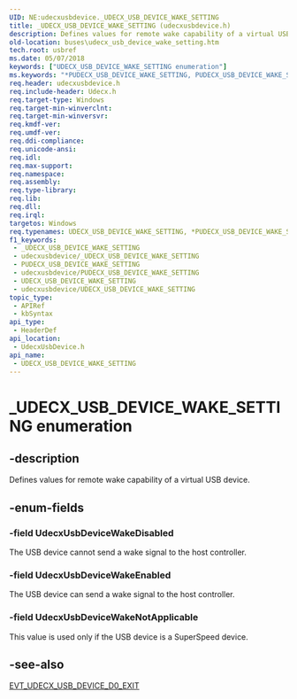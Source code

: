 ```yaml
---
UID: NE:udecxusbdevice._UDECX_USB_DEVICE_WAKE_SETTING
title: _UDECX_USB_DEVICE_WAKE_SETTING (udecxusbdevice.h)
description: Defines values for remote wake capability of a virtual USB device.
old-location: buses\udecx_usb_device_wake_setting.htm
tech.root: usbref
ms.date: 05/07/2018
keywords: ["UDECX_USB_DEVICE_WAKE_SETTING enumeration"]
ms.keywords: "*PUDECX_USB_DEVICE_WAKE_SETTING, PUDECX_USB_DEVICE_WAKE_SETTING, PUDECX_USB_DEVICE_WAKE_SETTING enumeration pointer [Buses], UDECX_USB_DEVICE_WAKE_SETTING, UDECX_USB_DEVICE_WAKE_SETTING enumeration [Buses], UdecxUsbDeviceWakeDisabled, UdecxUsbDeviceWakeEnabled, UdecxUsbDeviceWakeNotApplicable, _UDECX_USB_DEVICE_WAKE_SETTING, buses.udecx_usb_device_wake_setting, udecxusbdevice/PUDECX_USB_DEVICE_WAKE_SETTING, udecxusbdevice/UDECX_USB_DEVICE_WAKE_SETTING, udecxusbdevice/UdecxUsbDeviceWakeDisabled, udecxusbdevice/UdecxUsbDeviceWakeEnabled, udecxusbdevice/UdecxUsbDeviceWakeNotApplicable"
req.header: udecxusbdevice.h
req.include-header: Udecx.h
req.target-type: Windows
req.target-min-winverclnt: 
req.target-min-winversvr: 
req.kmdf-ver: 
req.umdf-ver: 
req.ddi-compliance: 
req.unicode-ansi: 
req.idl: 
req.max-support: 
req.namespace: 
req.assembly: 
req.type-library: 
req.lib: 
req.dll: 
req.irql: 
targetos: Windows
req.typenames: UDECX_USB_DEVICE_WAKE_SETTING, *PUDECX_USB_DEVICE_WAKE_SETTING
f1_keywords:
 - _UDECX_USB_DEVICE_WAKE_SETTING
 - udecxusbdevice/_UDECX_USB_DEVICE_WAKE_SETTING
 - PUDECX_USB_DEVICE_WAKE_SETTING
 - udecxusbdevice/PUDECX_USB_DEVICE_WAKE_SETTING
 - UDECX_USB_DEVICE_WAKE_SETTING
 - udecxusbdevice/UDECX_USB_DEVICE_WAKE_SETTING
topic_type:
 - APIRef
 - kbSyntax
api_type:
 - HeaderDef
api_location:
 - UdecxUsbDevice.h
api_name:
 - UDECX_USB_DEVICE_WAKE_SETTING
---
```


# _UDECX_USB_DEVICE_WAKE_SETTING enumeration


## -description

Defines values for remote wake capability of a virtual USB device.

## -enum-fields

### -field UdecxUsbDeviceWakeDisabled

The USB device cannot send a wake signal to the host controller.

### -field UdecxUsbDeviceWakeEnabled

The USB device can send a wake signal to the host controller.

### -field UdecxUsbDeviceWakeNotApplicable

This value is used only if the USB device is a SuperSpeed device.

## -see-also

<a href="/windows-hardware/drivers/ddi/udecxusbdevice/nc-udecxusbdevice-evt_udecx_usb_device_d0_exit">EVT_UDECX_USB_DEVICE_D0_EXIT</a>
